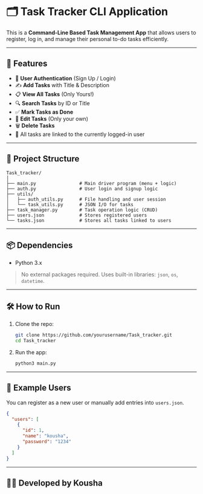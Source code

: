 # 🗂️ Task Tracker CLI Application

This is a **Command-Line Based Task Management App** that allows users to register, log in, and manage their personal to-do tasks efficiently.

---

## 🚀 Features

- 🔐 **User Authentication** (Sign Up / Login)
- ✍️ **Add Tasks** with Title & Description
- 📋 **View All Tasks** (Only Yours!)
- 🔍 **Search Tasks** by ID or Title
- ✅ **Mark Tasks as Done**
- 📝 **Edit Tasks** (Only your own)
- 🗑️ **Delete Tasks**
- 🧠 All tasks are linked to the currently logged-in user

---

## 📁 Project Structure

```
Task_tracker/
│
├── main.py                # Main driver program (menu + logic)
├── auth.py                # User login and signup logic
├── utils/
│   ├── auth_utils.py      # File handling and user session
│   └── task_utils.py      # JSON I/O for tasks
├── task_manager.py        # Task operation logic (CRUD)
├── users.json             # Stores registered users
└── tasks.json             # Stores all tasks linked to users
```

---

## 📦 Dependencies

- Python 3.x

> No external packages required. Uses built-in libraries: `json`, `os`, `datetime`.

---

## 🛠️ How to Run

1. Clone the repo:
   
   ```bash
   git clone https://github.com/yourusername/Task_tracker.git
   cd Task_tracker
   ```

2. Run the app:
   
   ```bash
   python3 main.py
   ```

---

## 🔐 Example Users

You can register as a new user or manually add entries into `users.json`.

```json
{
  "users": [
    {
      "id": 1,
      "name": "kousha",
      "password": "1234"
    }
  ]
}
```

---



## 👨‍💻 Developed by Kousha
